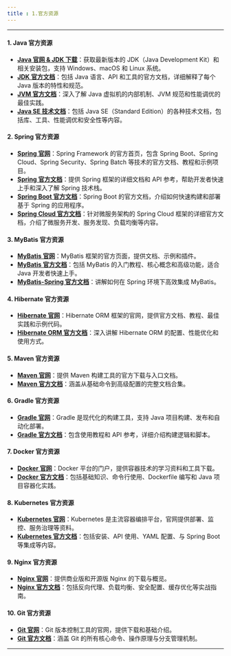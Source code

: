 ```yaml
---
title : 1.官方资源
---
```


------

#### **1. Java 官方资源**

- **[Java 官网 & JDK 下载](https://www.oracle.com/java/)**：获取最新版本的 JDK（Java Development Kit）和相关安装包，支持 Windows、macOS 和 Linux 系统。
- **[JDK 官方文档](https://docs.oracle.com/en/java/)**：包括 Java 语言、API 和工具的官方文档，详细解释了每个 Java 版本的特性和规范。
- **[JVM 官方文档](https://docs.oracle.com/javase/specs/)**：深入了解 Java 虚拟机的内部机制、JVM 规范和性能调优的最佳实践。
- **[Java SE 技术文档](https://docs.oracle.com/javase/)**：包括 Java SE（Standard Edition）的各种技术文档，包括库、工具、性能调优和安全性等内容。

#### **2. Spring 官方资源**

- **[Spring 官网](https://spring.io/)**：Spring Framework 的官方首页，包含 Spring Boot、Spring Cloud、Spring Security、Spring Batch 等技术的官方文档、教程和示例项目。
- **[Spring 官方文档](https://docs.spring.io/)**：提供 Spring 框架的详细文档和 API 参考，帮助开发者快速上手和深入了解 Spring 技术栈。
- **[Spring Boot 官方文档](https://docs.spring.io/spring-boot/docs/current/reference/htmlsingle/)**：Spring Boot 的官方文档，介绍如何快速构建和部署基于 Spring 的应用程序。
- **[Spring Cloud 官方文档](https://spring.io/projects/spring-cloud)**：针对微服务架构的 Spring Cloud 框架的详细官方文档，介绍了微服务开发、服务发现、负载均衡等内容。

#### **3. MyBatis 官方资源**

- **[MyBatis 官网](https://mybatis.org/mybatis-3/)**：MyBatis 框架的官方页面，提供文档、示例和插件。
- **[MyBatis 官方文档](https://mybatis.org/mybatis-3/zh/index.html)**：包括 MyBatis 的入门教程、核心概念和高级功能，适合 Java 开发者快速上手。
- **[MyBatis-Spring 官方文档](https://mybatis.org/spring/)**：讲解如何在 Spring 环境下高效集成 MyBatis。

#### **4. Hibernate 官方资源**

- **[Hibernate 官网](https://hibernate.org/)**：Hibernate ORM 框架的官网，提供官方文档、教程、最佳实践和示例代码。
- **[Hibernate ORM 官方文档](https://docs.jboss.org/hibernate/orm/current/userguide/html_single/Hibernate_User_Guide.html)**：深入讲解 Hibernate ORM 的配置、性能优化和使用方式。

#### **5. Maven 官方资源**

- **[Maven 官网](https://maven.apache.org/)**：提供 Maven 构建工具的官方下载与入口文档。
- **[Maven 官方文档](https://maven.apache.org/guides/)**：涵盖从基础命令到高级配置的完整文档合集。

#### **6. Gradle 官方资源**

- **[Gradle 官网](https://gradle.org/)**：Gradle 是现代化的构建工具，支持 Java 项目构建、发布和自动化部署。
- **[Gradle 官方文档](https://docs.gradle.org/current/userguide/userguide.html)**：包含使用教程和 API 参考，详细介绍构建逻辑和脚本。

#### **7. Docker 官方资源**

- **[Docker 官网](https://www.docker.com/)**：Docker 平台的门户，提供容器技术的学习资料和工具下载。
- **[Docker 官方文档](https://docs.docker.com/)**：包括基础知识、命令行使用、Dockerfile 编写和 Java 项目容器化实践。

#### **8. Kubernetes 官方资源**

- **[Kubernetes 官网](https://kubernetes.io/)**：Kubernetes 是主流容器编排平台，官网提供部署、监控、服务治理等资料。
- **[Kubernetes 官方文档](https://kubernetes.io/docs/)**：包括安装、API 使用、YAML 配置、与 Spring Boot 等集成等内容。

#### **9. Nginx 官方资源**

- **[Nginx 官网](https://www.nginx.com/)**：提供商业版和开源版 Nginx 的下载与概览。
- **[Nginx 官方文档](https://nginx.org/en/docs/)**：包括反向代理、负载均衡、安全配置、缓存优化等实战指南。

#### **10. Git 官方资源**

- **[Git 官网](https://git-scm.com/)**：Git 版本控制工具的官网，提供下载和基础介绍。
- **[Git 官方文档](https://git-scm.com/doc)**：涵盖 Git 的所有核心命令、操作原理与分支管理机制。

------

